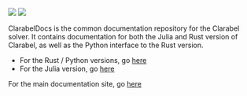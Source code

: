   <a href="https://oxfordcontrol.github.io/ClarabelDocs/stable"><img src="https://img.shields.io/badge/Documentation-stable-purple.svg"></a>
  <a href="https://opensource.org/licenses/Apache-2.0"><img src="https://img.shields.io/badge/License-Apache%202.0-blue.svg"></a>

ClarabelDocs is the common documentation repository for the Clarabel solver.  It contains documentation for both the Julia and Rust version of Clarabel, as well as the Python interface to the Rust version.   
* For the Rust / Python versions, go [here](https://github.com/oxfordcontrol/Clarabel.rs)
* For the Julia version, go [here](https://github.com/oxfordcontrol/Clarabel.jl)

For the main documentation site, go [here](https://oxfordcontrol.github.io/ClarabelDocs/stable)
